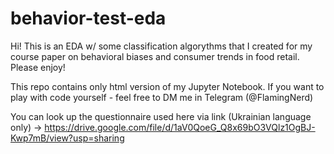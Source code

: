 # behavior-test-eda
Hi! This is an EDA w/ some classification algorythms that I created for my course paper on behavioral biases and consumer trends in food retail. Please enjoy!

This repo contains only html version of my Jupyter Notebook. If you want to play with code yourself - feel free to DM me in Telegram (@FlamingNerd)

You can look up the questionnaire used here via link (Ukrainian language only) -> https://drive.google.com/file/d/1aV0QoeG_Q8x69bO3VQlz1OgBJ-Kwp7mB/view?usp=sharing
